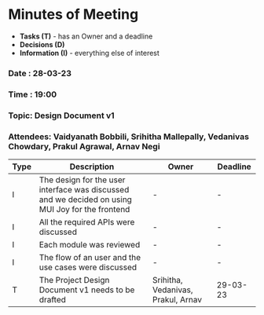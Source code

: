 # Minutes of Meeting

* **Tasks (T)** - has an Owner and a deadline
* **Decisions (D)**
* **Information (I)** - everything else of interest

### Date : 28-03-23
### Time : 19:00
### Topic: Design Document v1
### Attendees: Vaidyanath Bobbili, Srihitha Mallepally, Vedanivas Chowdary, Prakul Agrawal, Arnav Negi

Type | Description                                                                         |      Owner       | Deadline
---- | ----------------------------------------------------------------------------------- | ---------------  | -------
I    | The design for the user interface was discussed and we decided on using MUI Joy for the frontend |        -         |     -
I    | All the required APIs were discussed                                   |        -         |     -
I    | Each module was reviewed      |        -         |     -
I    | The flow of an user and the use cases were discussed                                                            |        -         |     -
T    | The Project Design Document v1 needs to be drafted                                                            |        Srihitha, Vedanivas, Prakul, Arnav         |     29-03-23

